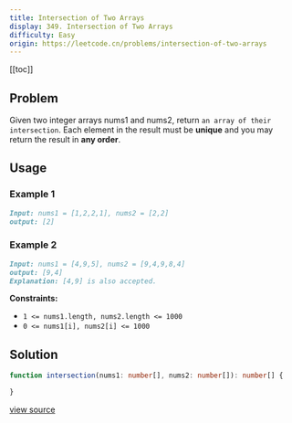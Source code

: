 ```yaml
---
title: Intersection of Two Arrays
display: 349. Intersection of Two Arrays
difficulty: Easy
origin: https://leetcode.cn/problems/intersection-of-two-arrays
---
```


[[toc]]

## Problem

Given two integer arrays nums1 and nums2, return `an array of their intersection`. Each element in the result must be **unique** and you may return the result in **any order**.

## Usage

### Example 1

```md
Input: nums1 = [1,2,2,1], nums2 = [2,2]
output: [2]
```

### Example 2

```md
Input: nums1 = [4,9,5], nums2 = [9,4,9,8,4]
output: [9,4]
Explanation: [4,9] is also accepted.
```

**Constraints:**

- <code>1 &lt;= nums1.length, nums2.length &lt;= 1000</code>
- <code>0 &lt;= nums1[i], nums2[i] &lt;= 1000</code>

## Solution

```ts
function intersection(nums1: number[], nums2: number[]): number[] {

}
```

[view source](https://leetcode.cn/problems/intersection-of-two-arrays)
